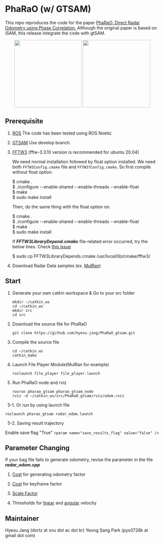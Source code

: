 
# PhaRaO (w/ GTSAM)

This repo reproduces the code for the paper [PhaRaO: Direct Radar Odometry using Phase Correlation.](https://rpm.snu.ac.kr/publications/yspark-2020-icra.pdf)
Although the original paper is based on iSAM, this release integrate the code with gtSAM.

<p align="center"><img src="https://github.com/hyesu-jang/PhaRaO_gtsam/assets/30336462/655f5e0e-5391-423f-af94-4f94809e40b3" height=220> <img src="https://github.com/hyesu-jang/PhaRaO_gtsam/assets/30336462/28635bcd-02cc-4024-b8b7-f494cc4a9eb6" height=220></p>



## Prerequisite
1. [ROS](https://wiki.ros.org/noetic/Installation/Ubuntu) The code has been tested using ROS Noetic
2. [GTSAM](https://gtsam.org/)
   Use develop branch.
   
4. [FFTW3](https://www.fftw.org/download.html)
   (fftw-3.3.10 version is recommended for ubuntu 20.04)

   We need normal installation followed by float option installed. We need both `FFTW3Config.cmake` file and `FFTW3fConfig.cmake`. So first compile without float option.
   
   $ cmake .  
   $ ./configure --enable-shared --enable-threads --enable-float  
   $ make  
   $ sudo make install

   Then, do the same thing with the float option on.
   
   $ cmake .  
   $ ./configure --enable-shared --enable-threads --enable-float  
   $ make  
   $ sudo make install 
   
   If **_FFTW3LibraryDepend.cmake_** file-related error occurred, try the below lines. Check [this issue](https://github.com/hyesu-jang/PhaRaO_gtsam/issues/2)
 
   $ sudo cp FFTW3LibraryDepends.cmake /usr/local/lib/cmake/fftw3/  

6. Download Radar Data samples (ex. [MulRan](https://sites.google.com/view/mulran-pr/dataset))

## Start
1. Generate your own catkin workspace & Go to your src folder
   ~~~
   mkdir ~/catkin_ws
   cd ~/catkin_ws
   mkdir src
   cd src
   ~~~
2. Download the source file for PhaRaO
   ~~~
   git clone https://github.com/hyesu-jang/PhaRaO_gtsam.git
   ~~~

3. Compile the source file
   ~~~
   cd ~/catkin_ws
   catkin_make
   ~~~
4. Launch File Player Module(MulRan for example)
    ~~~
    roslaunch file_player file_player.launch
    ~~~
5. Run PhaRaO node and rviz
    ~~~
    rosrun pharao_gtsam pharao_gtsam_node
    rviz -d ~/catkin_ws/src/PhaRaO_gtsam/rviz/odom.rviz
    ~~~
&nbsp; 5-1. Or run by using launch file
   ~~~
   roslaunch pharao_gtsam radar_odom.launch
   ~~~

&nbsp; 5-2. Saving result trajectory

   Enable save flag "True"
   `<param name="save_results_flag" value="false" />`

## Parameter Changing
If your bag file fails to generate odometry, revise the parameter in the file **_radar_odom.cpp_**

1. [Cost](https://github.com/hyesu-jang/PhaRaO_gtsam/blob/73ebffa8f1efdffca62fbfc64234918f3c9e5b4d/launch/radar_odom.launch#L16) for generating odometry factor

2. [Cost](https://github.com/hyesu-jang/PhaRaO_gtsam/blob/73ebffa8f1efdffca62fbfc64234918f3c9e5b4d/launch/radar_odom.launch#L17) for keyframe factor

3. [Scale Factor](https://github.com/hyesu-jang/PhaRaO_gtsam/blob/73ebffa8f1efdffca62fbfc64234918f3c9e5b4d/launch/radar_odom.launch#L14C26-L14C26)

4. Thresholds for [linear](https://github.com/hyesu-jang/PhaRaO_gtsam/blob/73ebffa8f1efdffca62fbfc64234918f3c9e5b4d/launch/radar_odom.launch#L18) and [angular](https://github.com/hyesu-jang/PhaRaO_gtsam/blob/73ebffa8f1efdffca62fbfc64234918f3c9e5b4d/launch/radar_odom.launch#L19) velocity

## Maintainer

Hyesu Jang (dortz at snu dot ac dot kr)
Yeong Sang Park (pys0728k at gmail dot com)
